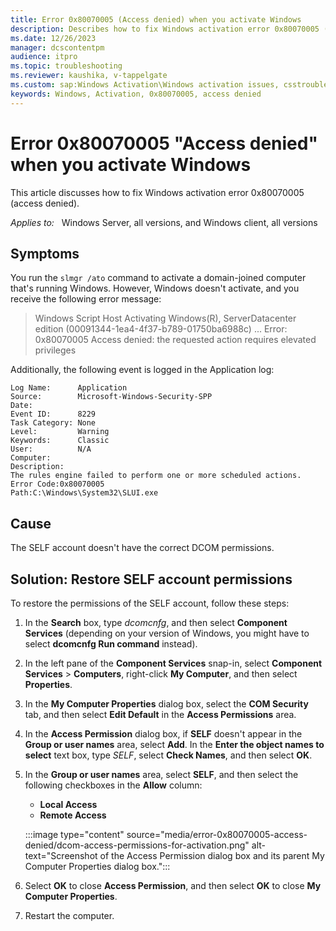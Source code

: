 ```yaml
---
title: Error 0x80070005 (Access denied) when you activate Windows
description: Describes how to fix Windows activation error 0x80070005 (access denied).
ms.date: 12/26/2023
manager: dcscontentpm
audience: itpro
ms.topic: troubleshooting
ms.reviewer: kaushika, v-tappelgate
ms.custom: sap:Windows Activation\Windows activation issues, csstroubleshoot
keywords: Windows, Activation, 0x80070005, access denied
---
```


# Error 0x80070005 "Access denied" when you activate Windows

This article discusses how to fix Windows activation error 0x80070005 (access denied).

_Applies to:_ &nbsp; Windows Server, all versions, and Windows client, all versions

## Symptoms

You run the `slmgr /ato` command to activate a domain-joined computer that's running Windows. However, Windows doesn't activate, and you receive the following error message:

> Windows Script Host Activating Windows(R), ServerDatacenter edition (00091344-1ea4-4f37-b789-01750ba6988c) ... Error: 0x80070005 Access denied: the requested action requires elevated privileges

Additionally, the following event is logged in the Application log:

```output
Log Name:      Application
Source:        Microsoft-Windows-Security-SPP
Date:         
Event ID:      8229
Task Category: None
Level:         Warning
Keywords:      Classic
User:          N/A
Computer:     
Description:
The rules engine failed to perform one or more scheduled actions.
Error Code:0x80070005
Path:C:\Windows\System32\SLUI.exe
```

## Cause

The SELF account doesn't have the correct DCOM permissions.

## Solution: Restore SELF account permissions

To restore the permissions of the SELF account, follow these steps:

1. In the **Search** box, type *dcomcnfg*, and then select **Component Services** (depending on your version of Windows, you might have to select **dcomcnfg Run command** instead).
1. In the left pane of the **Component Services** snap-in, select **Component Services** > **Computers**, right-click **My Computer**, and then select **Properties**.
1. In the **My Computer Properties** dialog box, select the **COM Security** tab, and then select **Edit Default** in the **Access Permissions** area.
1. In the **Access Permission** dialog box, if **SELF** doesn't appear in the **Group or user names** area, select **Add**. In the **Enter the object names to select** text box, type *SELF*, select **Check Names**, and then select **OK**.
1. In the **Group or user names** area, select **SELF**, and then select the following checkboxes in the **Allow** column:
   - **Local Access**  
   - **Remote Access**  

   :::image type="content" source="media/error-0x80070005-access-denied/dcom-access-permissions-for-activation.png" alt-text="Screenshot of the Access Permission dialog box and its parent My Computer Properties dialog box.":::
1. Select **OK** to close **Access Permission**, and then select **OK** to close **My Computer Properties**.
1. Restart the computer.

